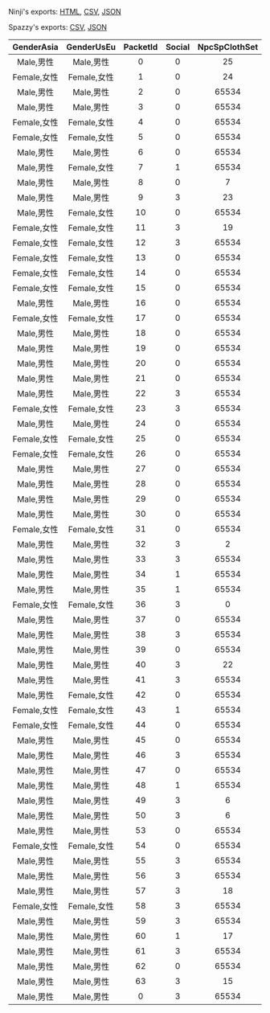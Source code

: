 Ninji's exports: [HTML](https://wuffs.org/acnh/bcsv_160/html/SpNpcParam.html), [CSV](https://wuffs.org/acnh/bcsv_160/csv/SpNpcParam.csv), [JSON](https://wuffs.org/acnh/bcsv_160/json/SpNpcParam.json)

Spazzy's exports: [CSV](https://github.com/McSpazzy/acnh-csv/blob/master/SpNpcParam.csv), [JSON](https://github.com/McSpazzy/acnh-json/blob/master/SpNpcParam.json)

| GenderAsia | GenderUsEu | PacketId | Social | NpcSpClothSet | PosterItemID | Smartphone | Umbrella | UniqueID | BirthMDay | BirthMonth | HavokResName | Label | NameWithTitle | NpcColor | ResName | SpecialELink | SpecialSLink | _21c5bbd6 | _e52f0037 | _42f255d5 | VmPauseType | VmRhythmType |
|:--:|:--:|:--:|:--:|:--:|:--:|:--:|:--:|:--:|:--:|:--:|:--:|:--:|:--:|:--:|:--:|:--:|:--:|:--:|:--:|:--:|:--:|:--:|
| Male,男性 | Male,男性 | 0 | 0 | 25 | 10435 | 65534 | 65534 | 0 | 26 | 1 | '' | 'alp' | 0 | 0 | 'NpcSpAlp' | 1 | 0 | 5 | 1 | 2 | 0 | 0 | 
| Female,女性 | Female,女性 | 1 | 0 | 24 | 10772 | 65534 | 65534 | 1 | 5 | 7 | '' | 'alw' | 0 | 1 | 'NpcSpAlw' | 1 | 0 | 5 | 1 | 2 | 0 | 0 | 
| Male,男性 | Male,男性 | 2 | 0 | 65534 | 10345 | 65534 | 65534 | 2 | 9 | 12 | '' | 'bev' | 0 | 2 | '' | 0 | 0 | 5 | 1 | 2 | 0 | 0 | 
| Male,男性 | Male,男性 | 3 | 0 | 65534 | 10796 | 65534 | 65534 | 3 | 20 | 6 | '' | 'fsl' | 0 | 3 | '' | 0 | 0 | 3 | 1 | 2 | 0 | 1 | 
| Female,女性 | Female,女性 | 4 | 0 | 65534 | 10430 | 65534 | 65534 | 4 | 8 | 1 | '' | 'boa' | 0 | 4 | '' | 0 | 0 | 4 | 1 | 3 | 0 | 1 | 
| Female,女性 | Female,女性 | 5 | 0 | 65534 | 10517 | 65534 | 65534 | 5 | 28 | 10 | '' | 'bpt' | 0 | 5 | '' | 0 | 0 | 5 | 21 | 5 | 1 | 0 | 
| Male,男性 | Male,男性 | 6 | 0 | 65534 | 10344 | 65534 | 65534 | 6 | 25 | 7 | '' | 'chm' | 1 | 6 | '' | 0 | 0 | 2 | 1 | 2 | 1 | 2 | 
| Male,男性 | Female,女性 | 7 | 1 | 65534 | 10481 | 65534 | 65534 | 7 | 10 | 11 | '' | 'cml' | 0 | 7 | 'NpcSpCml' | 1 | 0 | 5 | 1 | 5 | 1 | 0 | 
| Male,男性 | Male,男性 | 8 | 0 | 7 | 10331 | 65534 | 65534 | 8 | 23 | 8 | '' | 'tkkA' | 0 | 8 | 'NpcSpTkk' | 1 | 1 | 5 | 4 | 5 | 0 | 0 | 
| Male,男性 | Male,男性 | 9 | 3 | 23 | 10471 | 65534 | 7182 | 9 | 18 | 10 | '' | 'fox' | 0 | 9 | 'NpcSpFox' | 1 | 1 | 5 | 1 | 4 | 0 | 0 | 
| Male,男性 | Female,女性 | 10 | 0 | 65534 | 10518 | 65534 | 65534 | 10 | 14 | 11 | '' | 'grf' | 0 | 10 | '' | 0 | 0 | 4 | 1 | 2 | 0 | 0 | 
| Female,女性 | Female,女性 | 11 | 3 | 19 | 10333 | 65534 | 9946 | 11 | 31 | 10 | '' | 'hgc' | 0 | 11 | 'NpcSpHgc' | 1 | 1 | 5 | 1 | 5 | 1 | 0 | 
| Female,女性 | Female,女性 | 12 | 3 | 65534 | 10432 | 65534 | 9952 | 12 | 22 | 5 | '' | 'hgh' | 0 | 12 | 'NpcSpHgh' | 1 | 1 | 3 | 5 | 1 | 1 | 1 | 
| Female,女性 | Female,女性 | 13 | 0 | 65534 | 10777 | 65534 | 9953 | 13 | 22 | 11 | '' | 'hgs' | 0 | 13 | 'NpcSpHgs' | 1 | 1 | 5 | 3 | 1 | 1 | 0 | 
| Female,女性 | Female,女性 | 14 | 0 | 65534 | 10436 | 65534 | 65534 | 14 | 15 | 4 | '' | 'kpg' | 0 | 14 | '' | 0 | 0 | 4 | 1 | 4 | 0 | 0 | 
| Female,女性 | Female,女性 | 15 | 0 | 65534 | 10519 | 65534 | 65534 | 15 | 26 | 9 | '' | 'kpm' | 0 | 15 | '' | 0 | 0 | 4 | 1 | 4 | 0 | 0 | 
| Male,男性 | Male,男性 | 16 | 0 | 65534 | 10354 | 65534 | 65534 | 16 | 12 | 7 | '' | 'kpp' | 0 | 16 | '' | 0 | 0 | 5 | 1 | 3 | 1 | 0 | 
| Female,女性 | Female,女性 | 17 | 0 | 65534 | 10340 | 65534 | 65534 | 17 | 16 | 8 | '' | 'kps' | 0 | 17 | '' | 0 | 0 | 4 | 1 | 4 | 0 | 0 | 
| Male,男性 | Male,男性 | 18 | 0 | 65534 | 10339 | 65534 | 65534 | 19 | 17 | 4 | '' | 'mnk' | 1 | 18 | '' | 0 | 0 | 5 | 1 | 5 | 1 | 0 | 
| Male,男性 | Male,男性 | 19 | 0 | 65534 | 10342 | 65534 | 65534 | 20 | 1 | 5 | '' | 'mob' | 1 | 19 | '' | 0 | 0 | 4 | 1 | 2 | 0 | 0 | 
| Male,男性 | Male,男性 | 20 | 0 | 65534 | 10313 | 65534 | 65534 | 21 | 6 | 4 | '' | 'mol' | 1 | 20 | '' | 0 | 0 | 4 | 1 | 2 | 0 | 0 | 
| Male,男性 | Male,男性 | 21 | 0 | 65534 | 10794 | 65534 | 65534 | 22 | 6 | 6 | '' | 'ott' | 1 | 21 | '' | 0 | 0 | 5 | 1 | 5 | 1 | 0 | 
| Male,男性 | Male,男性 | 22 | 3 | 65534 | 10324 | 7289 | 6923 | 23 | 24 | 9 | '' | 'owl' | 0 | 22 | 'NpcSpOwl' | 1 | 0 | 5 | 1 | 5 | 0 | 0 | 
| Female,女性 | Female,女性 | 23 | 3 | 65534 | 10334 | 65534 | 65534 | 24 | 7 | 9 | '' | 'ows' | 0 | 23 | 'NpcSpOws' | 1 | 0 | 5 | 1 | 5 | 0 | 0 | 
| Male,男性 | Male,男性 | 24 | 0 | 65534 | 10520 | 65534 | 65534 | 25 | 3 | 3 | '' | 'pck' | 0 | 24 | '' | 0 | 0 | 2 | 1 | 2 | 0 | 1 | 
| Female,女性 | Female,女性 | 25 | 0 | 65534 | 10429 | 65534 | 65534 | 26 | 19 | 3 | '' | 'plk' | 0 | 25 | '' | 0 | 0 | 5 | 1 | 3 | 0 | 0 | 
| Female,女性 | Female,女性 | 26 | 0 | 65534 | 10431 | 65534 | 65534 | 27 | 21 | 11 | '' | 'plm' | 0 | 26 | '' | 0 | 0 | 3 | 1 | 2 | 0 | 1 | 
| Male,男性 | Male,男性 | 27 | 0 | 65534 | 10516 | 65534 | 65534 | 28 | 15 | 10 | '' | 'pge' | 0 | 27 | '' | 0 | 0 | 5 | 1 | 4 | 1 | 0 | 
| Male,男性 | Male,男性 | 28 | 0 | 65534 | 10335 | 65534 | 65534 | 30 | 28 | 6 | '' | 'dga' | 1 | 28 | '' | 1 | 0 | 3 | 1 | 3 | 0 | 2 | 
| Male,男性 | Male,男性 | 29 | 0 | 65534 | 10780 | 65534 | 65534 | 31 | 8 | 3 | '' | 'plo' | 0 | 29 | '' | 0 | 0 | 5 | 1 | 3 | 0 | 0 | 
| Male,男性 | Male,男性 | 30 | 0 | 65534 | 10336 | 65534 | 65534 | 32 | 23 | 4 | '' | 'dgb' | 1 | 30 | '' | 0 | 0 | 4 | 1 | 4 | 0 | 0 | 
| Female,女性 | Female,女性 | 31 | 0 | 65534 | 10787 | 65534 | 65534 | 33 | 31 | 1 | '' | 'poo' | 0 | 31 | '' | 0 | 0 | 3 | 1 | 3 | 1 | 1 | 
| Male,男性 | Male,男性 | 32 | 3 | 2 | 10384 | 6836 | 9561 | 34 | 30 | 5 | '' | 'rco' | 0 | 32 | 'NpcSpRco' | 1 | 1 | 5 | 5 | 5 | 0 | 0 | 
| Male,男性 | Male,男性 | 33 | 3 | 65534 | 10521 | 7290 | 65534 | 35 | 25 | 5 | '' | 'gul' | 0 | 33 | 'NpcSpGul' | 1 | 0 | 3 | 1 | 3 | 0 | 1 | 
| Male,男性 | Male,男性 | 34 | 1 | 65534 | 10785 | 65534 | 65534 | 36 | 19 | 7 | '' | 'seo' | 0 | 34 | 'NpcSpSeo' | 1 | 1 | 6 | 1 | 4 | 1 | 0 | 
| Male,男性 | Male,男性 | 35 | 1 | 65534 | 10332 | 65534 | 65534 | 37 | 30 | 11 | '' | 'skk' | 0 | 35 | 'NpcSpSkk' | 1 | 1 | 5 | 1 | 5 | 1 | 0 | 
| Female,女性 | Female,女性 | 36 | 3 | 0 | 10312 | 7320 | 9951 | 38 | 20 | 12 | '' | 'sza' | 0 | 36 | 'NpcSpSza' | 1 | 1 | 5 | 11 | 5 | 1 | 0 | 
| Male,男性 | Male,男性 | 37 | 0 | 65534 | 10792 | 65534 | 65534 | 39 | 31 | 12 | '' | 'ttlA' | 0 | 37 | '' | 1 | 0 | 5 | 1 | 4 | 1 | 0 | 
| Male,男性 | Male,男性 | 38 | 3 | 65534 | 10781 | 65534 | 65534 | 40 | 10 | 10 | '' | 'tuk' | 0 | 38 | '' | 0 | 0 | 5 | 1 | 3 | 0 | 0 | 
| Male,男性 | Male,男性 | 39 | 0 | 65534 | 10341 | 65534 | 65534 | 41 | 2 | 1 | '' | 'upa' | 0 | 39 | '' | 0 | 0 | 5 | 1 | 3 | 1 | 0 | 
| Male,男性 | Male,男性 | 40 | 3 | 22 | 10428 | 65534 | 65534 | 42 | 1 | 2 | '' | 'xct' | 0 | 40 | 'NpcSpXct' | 0 | 0 | 5 | 1 | 4 | 0 | 0 | 
| Male,男性 | Male,男性 | 41 | 3 | 65534 | 10433 | 65534 | 65534 | 43 | 8 | 8 | '' | 'slo' | 0 | 41 | 'NpcSpSlo' | 1 | 1 | 4 | 1 | 4 | 0 | 0 | 
| Male,男性 | Female,女性 | 42 | 0 | 65534 | 10343 | 65534 | 65534 | 44 | 8 | 2 | '' | 'mka' | 0 | 42 | '' | 0 | 0 | 6 | 1 | 5 | 0 | 0 | 
| Female,女性 | Female,女性 | 43 | 1 | 65534 | 10491 | 65534 | 6915 | 45 | 29 | 2 | '' | 'tap' | 0 | 43 | 'NpcSpTap' | 1 | 1 | 5 | 10 | 5 | 0 | 0 | 
| Female,女性 | Female,女性 | 44 | 0 | 65534 | 10337 | 65534 | 65534 | 46 | 22 | 10 | '' | 'lom' | 1 | 44 | '' | 0 | 0 | 4 | 1 | 3 | 0 | 0 | 
| Male,男性 | Male,男性 | 45 | 0 | 65534 | 10522 | 65534 | 65534 | 47 | 11 | 3 | '' | 'pyn' | 0 | 45 | 'NpcSpPyn' | 1 | 1 | 3 | 1 | 2 | 0 | 0 | 
| Male,男性 | Male,男性 | 46 | 3 | 65534 | 10439 | 65534 | 65534 | 48 | 24 | 12 | '' | 'rei' | 0 | 46 | '' | 0 | 0 | 5 | 3 | 5 | 1 | 0 | 
| Male,男性 | Male,男性 | 47 | 0 | 65534 | 10438 | 65534 | 65534 | 49 | 20 | 12 | '' | 'szo' | 0 | 47 | '' | 0 | 0 | 4 | 1 | 4 | 1 | 0 | 
| Male,男性 | Male,男性 | 48 | 1 | 65534 | 10434 | 65534 | 65534 | 50 | 25 | 2 | '' | 'wrl' | 0 | 48 | '' | 1 | 1 | 6 | 1 | 4 | 0 | 0 | 
| Male,男性 | Male,男性 | 49 | 3 | 6 | 10338 | 7319 | 6840 | 51 | 7 | 6 | '' | 'rct' | 0 | 49 | 'NpcSpRcm' | 1 | 0 | 5 | 5 | 5 | 0 | 0 | 
| Male,男性 | Male,男性 | 50 | 3 | 6 | 10437 | 7319 | 6840 | 52 | 7 | 6 | '' | 'rcm' | 0 | 49 | 'NpcSpRcm' | 1 | 0 | 5 | 5 | 5 | 0 | 0 | 
| Male,男性 | Male,男性 | 53 | 0 | 65534 | -1 | 65534 | 65534 | 55 | 26 | 2 | '' | 'gstA' | 0 | 52 | 'NpcSpGstA' | 1 | 1 | 6 | 53 | 2 | 0 | 0 | 
| Female,女性 | Female,女性 | 54 | 0 | 65534 | 10773 | 65534 | 65534 | 56 | 12 | 9 | '' | 'otg' | 0 | 53 | '' | 1 | 0 | 5 | 1 | 5 | 0 | 0 | 
| Male,男性 | Male,男性 | 55 | 3 | 65534 | 10346 | 65534 | 65534 | 57 | 31 | 10 | '' | 'pkn' | 0 | 54 | 'NpcSpPkn' | 1 | 1 | 5 | 1 | 4 | 0 | 0 | 
| Male,男性 | Male,男性 | 56 | 3 | 65534 | -1 | 65534 | 65534 | 58 | 2 | 8 | '' | 'spn' | 0 | 55 | 'NpcSpSpn' | 1 | 0 | 5 | 1 | 2 | 1 | 0 | 
| Male,男性 | Male,男性 | 57 | 3 | 18 | -1 | 9559 | 65534 | 59 | 7 | 3 | '' | 'bey' | 0 | 56 | 'NpcSpBey' | 1 | 1 | 3 | 1 | 2 | 0 | 1 | 
| Female,女性 | Female,女性 | 58 | 3 | 65534 | -1 | 65534 | 65534 | 61 | 30 | 3 | '' | 'boc' | 0 | 57 | 'NpcSpBoc' | 1 | 1 | 4 | 1 | 2 | 0 | 1 | 
| Male,男性 | Male,男性 | 59 | 3 | 65534 | -1 | 65534 | 65534 | 62 | 2 | 10 | '' | 'dod' | 0 | 58 | 'NpcSpDod' | 1 | 1 | 5 | 1 | 2 | 0 | 0 | 
| Male,男性 | Male,男性 | 60 | 1 | 17 | -1 | 65534 | 65534 | 63 | 10 | 5 | '' | 'chy' | 0 | 59 | 'NpcSpChy' | 1 | 1 | 4 | 1 | 4 | 0 | 0 | 
| Male,男性 | Male,男性 | 61 | 3 | 65534 | -1 | 65534 | 65534 | 64 | 26 | 2 | '' | 'gstB' | 0 | 60 | 'NpcSpGstB' | 1 | 1 | 6 | 53 | 2 | 0 | 0 | 
| Male,男性 | Male,男性 | 62 | 0 | 65534 | 10776 | 65534 | 65534 | 65 | 23 | 8 | '' | 'tkkB' | 0 | 61 | 'NpcSpTkk' | 1 | 0 | 5 | 4 | 5 | 0 | 0 | 
| Male,男性 | Male,男性 | 63 | 3 | 15 | -1 | 65534 | 9560 | 66 | 4 | 7 | '' | 'doc' | 0 | 62 | 'NpcSpDod' | 1 | 1 | 5 | 1 | 2 | 0 | 0 | 
| Male,男性 | Male,男性 | 0 | 3 | 65534 | -1 | 7290 | 65534 | 69 | 25 | 5 | '' | 'gulB' | 0 | 114 | 'NpcSpGulB' | 1 | 1 | 5 | 1 | 4 | 0 | 0 | 
